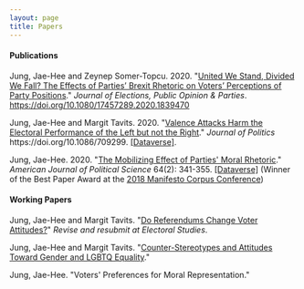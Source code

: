 ```yaml
---
layout: page
title: Papers
---
```


#### Publications

Jung, Jae-Hee and Zeynep Somer-Topcu. 2020. "[United We Stand, Divided We Fall? The Effects of Parties’ Brexit Rhetoric on Voters’ Perceptions of Party Positions](https://www.dropbox.com/s/l99vz5ujglgm6m3/JungSomer-Topcu_brexit.pdf?dl=0)." _Journal of Elections, Public Opinion & Parties_. https://doi.org/10.1080/17457289.2020.1839470

Jung, Jae-Hee and Margit Tavits. 2020. "[Valence Attacks Harm the Electoral Performance of the Left but not the Right](https://doi.org/10.1086/709299)." _Journal of Politics_ https://<i></i>doi.org/10.1086/709299. [[Dataverse]](https://dataverse.harvard.edu/dataset.xhtml;jsessionid=6be1e4de9fa24c22a5b7981e7e1d?persistentId=doi%3A10.7910%2FDVN%2FHMI4WY&version=&q=&fileTypeGroupFacet=&fileAccess=Public&fileSortField=type).

Jung, Jae-Hee. 2020. "[The Mobilizing Effect of Parties' Moral Rhetoric](https://onlinelibrary.wiley.com/doi/full/10.1111/ajps.12476)." _American Journal of Political Science_ 64(2): 341-355. [[Dataverse]](https://dataverse.harvard.edu/dataset.xhtml?persistentId=doi:10.7910/DVN/6KPFOK) (Winner of the Best Paper Award at the [2018 Manifesto Corpus Conference](https://manifesto-project.wzb.eu/conference-2018))

#### Working Papers

Jung, Jae-Hee and Margit Tavits. "[Do Referendums Change Voter Attitudes?](https://www.dropbox.com/s/s63cf7b4rnsbkxe/JungTavits_referendum.pdf?dl=0)" _Revise and resubmit at Electoral Studies_.

Jung, Jae-Hee and Margit Tavits. "[Counter-Stereotypes and Attitudes Toward Gender and LGBTQ Equality](https://www.dropbox.com/s/3onr80kvfohkwyp/JungTavits_counterstereotypes.pdf?dl=0)."

Jung, Jae-Hee. "Voters' Preferences for Moral Representation."
